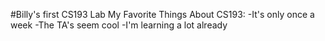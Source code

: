 #Billy's first CS193 Lab
My Favorite Things About CS193:
-It's only once a week
-The TA's seem cool
-I'm learning a lot already

